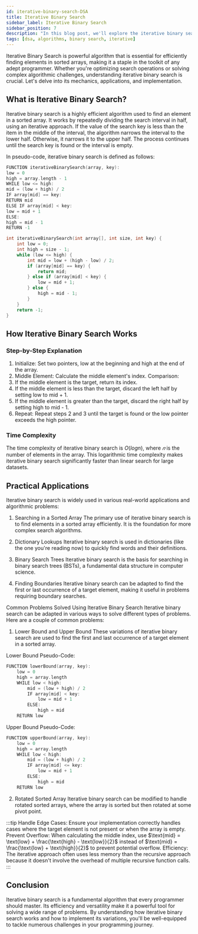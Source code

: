 ```yaml
---
id: iterative-binary-search-DSA
title: Iterative Binary Search
sidebar_label: Iterative Binary Search
sidebar_position: 7
description: "In this blog post, we'll explore the iterative binary search algorithm, a fundamental technique in computer science for efficiently finding an element in a sorted array. You'll learn what iterative binary search is, how it works, and its time complexity. We'll also cover practical applications and common problems you can solve using this algorithm. By the end, you'll have a thorough understanding of iterative binary search and how to implement it in your programming projects."
tags: [dsa, algorithms, binary search, iterative]
---
```


Iterative Binary Search is powerful algorithm that is essential for efficiently finding elements in sorted arrays, making it a staple in the toolkit of any adept programmer. Whether you're optimizing search operations or solving complex algorithmic challenges, understanding iterative binary search is crucial. Let's delve into its mechanics, applications, and implementation.

## What is Iterative Binary Search?

Iterative binary search is a highly efficient algorithm used to find an element in a sorted array. It works by repeatedly dividing the search interval in half, using an iterative approach. If the value of the search key is less than the item in the middle of the interval, the algorithm narrows the interval to the lower half. Otherwise, it narrows it to the upper half. The process continues until the search key is found or the interval is empty.

In pseudo-code, iterative binary search is defined as follows:

```cpp
FUNCTION iterativeBinarySearch(array, key):
low = 0
high = array.length - 1
WHILE low <= high:
mid = (low + high) / 2
IF array[mid] == key:
RETURN mid
ELSE IF array[mid] < key:
low = mid + 1
ELSE:
high = mid - 1
RETURN -1
```

```cpp
int iterativeBinarySearch(int array[], int size, int key) {
    int low = 0;
    int high = size - 1;
    while (low <= high) {
        int mid = low + (high - low) / 2;
        if (array[mid] == key) {
            return mid;
        } else if (array[mid] < key) {
            low = mid + 1;
        } else {
            high = mid - 1;
        }
    }
    return -1;
}
```

## How Iterative Binary Search Works

### Step-by-Step Explanation

1. Initialize: Set two pointers, low at the beginning and high at the end of the array.
2. Middle Element: Calculate the middle element's index.
Comparison:
3. If the middle element is the target, return its index.
4. If the middle element is less than the target, discard the left half by setting low to mid + 1.
5. If the middle element is greater than the target, discard the right half by setting high to mid - 1.
6. Repeat: Repeat steps 2 and 3 until the target is found or the low pointer exceeds the high pointer.

### Time Complexity

The time complexity of iterative binary search is $O(logn)$,
where $𝑛$ is the number of elements in the array. This logarithmic time complexity makes iterative binary search significantly faster than linear search for large datasets.

## Practical Applications

Iterative binary search is widely used in various real-world applications and algorithmic problems:

1. Searching in a Sorted Array
   The primary use of iterative binary search is to find elements in a sorted array efficiently. It is the foundation for more complex search algorithms.

2. Dictionary Lookups
   Iterative binary search is used in dictionaries (like the one you're reading now) to quickly find words and their definitions.

3. Binary Search Trees
   Iterative binary search is the basis for searching in binary search trees (BSTs), a fundamental data structure in computer science.

4. Finding Boundaries
   Iterative binary search can be adapted to find the first or last occurrence of a target element, making it useful in problems requiring boundary searches.

Common Problems Solved Using Iterative Binary Search
Iterative binary search can be adapted in various ways to solve different types of problems. Here are a couple of common problems:

1. Lower Bound and Upper Bound
   These variations of iterative binary search are used to find the first and last occurrence of a target element in a sorted array.

Lower Bound Pseudo-Code:

```cpp
FUNCTION lowerBound(array, key):
    low = 0
    high = array.length
    WHILE low < high:
        mid = (low + high) / 2
        IF array[mid] < key:
            low = mid + 1
        ELSE:
            high = mid
    RETURN low

```

Upper Bound Pseudo-Code:

```cpp
FUNCTION upperBound(array, key):
    low = 0
    high = array.length
    WHILE low < high:
        mid = (low + high) / 2
        IF array[mid] <= key:
            low = mid + 1
        ELSE:
            high = mid
    RETURN low


```

2. Rotated Sorted Array
   Iterative binary search can be modified to handle rotated sorted arrays, where the array is sorted but then rotated at some pivot point.

:::tip
Handle Edge Cases: Ensure your implementation correctly handles cases where the target element is not present or when the array is empty.
Prevent Overflow: When calculating the middle index, use $\text{mid} = \text{low} + \frac{\text{high} - \text{low}}{2}$ instead of $\text{mid} = \frac{\text{low} + \text{high}}{2}$ to prevent potential overflow.
Efficiency: The iterative approach often uses less memory than the recursive approach because it doesn't involve the overhead of multiple recursive function calls.
:::

## Conclusion

Iterative binary search is a fundamental algorithm that every programmer should master. Its efficiency and versatility make it a powerful tool for solving a wide range of problems. By understanding how iterative binary search works and how to implement its variations, you'll be well-equipped to tackle numerous challenges in your programming journey.
